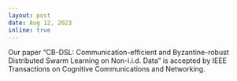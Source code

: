 ```yaml
---
layout: post
date: Aug 12, 2023
inline: true
---
```


Our paper “CB-DSL: Communication-efficient and Byzantine-robust Distributed Swarm Learning on Non-i.i.d. Data” is accepted by IEEE Transactions on Cognitive Communications and Networking.
